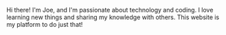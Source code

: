 Hi there! I'm Joe, and I'm passionate about technology and coding. I love learning new things and sharing my knowledge with others. This website is my platform to do just that!